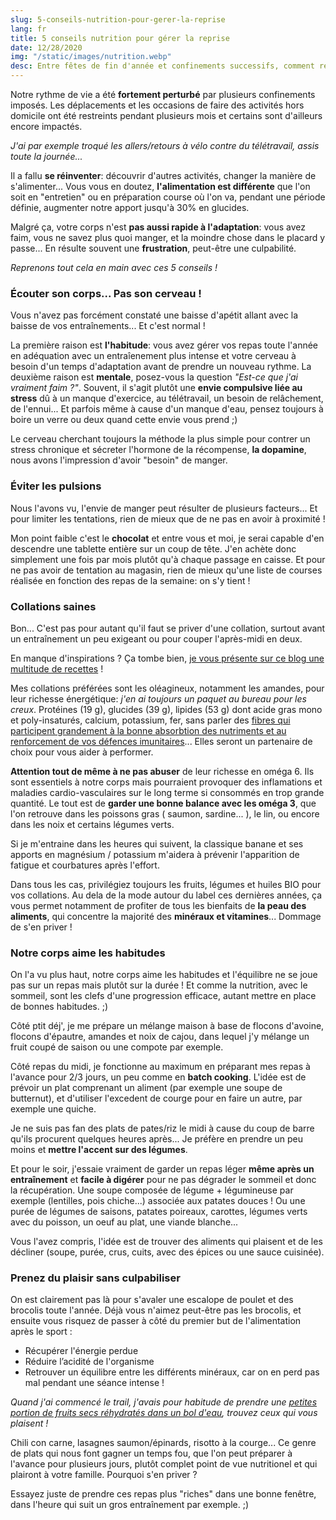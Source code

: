 ```yaml
---
slug: 5-conseils-nutrition-pour-gerer-la-reprise
lang: fr
title: 5 conseils nutrition pour gérer la reprise
date: 12/28/2020
img: "/static/images/nutrition.webp"
desc: Entre fêtes de fin d'année et confinements successifs, comment reprendre la main ?
---
```


Notre rythme de vie a été **fortement perturbé** par plusieurs confinements imposés. Les déplacements et les occasions de faire des activités hors domicile ont été restreints pendant plusieurs mois et certains sont d'ailleurs encore impactés.

*J'ai par exemple troqué les allers/retours à vélo contre du télétravail, assis toute la journée...*

Il a fallu **se réinventer**: découvrir d'autres activités, changer la manière de s'alimenter... Vous vous en doutez, **l'alimentation est différente** que l'on soit en "entretien" ou en préparation course où l'on va, pendant une période définie, augmenter notre apport jusqu'à 30% en glucides.

Malgré ça, votre corps n'est **pas aussi rapide à l'adaptation**: vous avez faim, vous ne savez plus quoi manger, et la moindre chose dans le placard y passe... En résulte souvent une **frustration**, peut-être une culpabilité.

*Reprenons tout cela en main avec ces 5 conseils !*

### Écouter son corps... Pas son cerveau !
Vous n'avez pas forcément constaté une baisse d'apétit allant avec la baisse de vos entraînements... Et c'est normal ! 

La première raison est **l'habitude**: vous avez gérer vos repas toute l'année en adéquation avec un entraîenement plus intense et votre cerveau à besoin d'un temps d'adaptation avant de prendre un nouveau rythme.
La deuxième raison est **mentale**, posez-vous la question *"Est-ce que j'ai vraiment faim ?"*. Souvent, il s'agit plutôt une **envie compulsive liée au stress** dû à un manque d'exercice, au télétravail, un besoin de relâchement, de l'ennui... Et parfois même à cause d'un manque d'eau, pensez toujours à boire un verre ou deux quand cette envie vous prend ;)

Le cerveau cherchant toujours la méthode la plus simple pour contrer un stress chronique et sécreter l'hormone de la récompense, **la dopamine**, nous avons l'impression d'avoir "besoin" de manger.

### Éviter les pulsions

Nous l'avons vu, l'envie de manger peut résulter de plusieurs facteurs... Et pour limiter les tentations, rien de mieux que de ne pas en avoir à proximité ! 

Mon point faible c'est le **chocolat** et entre vous et moi, je serai capable d'en descendre une tablette entière sur un coup de tête. J'en achète donc simplement une fois par mois plutôt qu'à chaque passage en caisse. Et pour ne pas avoir de tentation au magasin, rien de mieux qu'une liste de courses réalisée en fonction des repas de la semaine: on s'y tient !

### Collations saines

Bon... C'est pas pour autant qu'il faut se priver d'une collation, surtout avant un entraînement un peu exigeant ou pour couper l'après-midi en deux.

En manque d'inspirations ? Ça tombe bien, [je vous présente sur ce blog une multitude de recettes](/adventure-recipes) !

Mes collations préférées sont les oléagineux, notamment les amandes, pour leur richesse énergétique: *j'en ai toujours un paquet au bureau pour les creux*. Protéines (19 g), glucides (39 g), lipides (53 g) dont acide gras mono et poly-insaturés, calcium, potassium, fer, sans parler des [fibres qui participent grandement à la bonne absorbtion des nutriments et au renforcement de vos défences imunitaires](https://www.irbms.com/fibres-alimentaires-effet-sante-sportif/)... Elles seront un partenaire de choix pour vous aider à performer. 

**Attention tout de même à ne pas abuser** de leur richesse en oméga 6. Ils sont essentiels à notre corps mais pourraient provoquer des inflamations et maladies cardio-vasculaires sur le long terme si consommés en trop grande quantité. 
Le tout est de **garder une bonne balance avec les oméga 3**, que l'on retrouve dans les poissons gras ( saumon, sardine... ), le lin, ou encore dans les noix et certains légumes verts.

Si je m'entraine dans les heures qui suivent, la classique banane et ses apports en magnésium / potassium m'aidera à prévenir l'apparition de fatigue et courbatures après l'effort.

Dans tous les cas, privilégiez toujours les fruits, légumes et huiles BIO pour vos collations. Au dela de la mode autour du label ces dernières années, ça vous permet notamment de profiter de tous les bienfaits de **la peau des aliments**, qui concentre la majorité des **minéraux et vitamines**... Dommage de s'en priver !

### Notre corps aime les habitudes

On l'a vu plus haut, notre corps aime les habitudes et l'équilibre ne se joue pas sur un repas mais plutôt sur la durée ! Et comme la nutrition, avec le sommeil, sont les clefs d'une progression efficace, autant mettre en place de bonnes habitudes. ;)

Côté ptit déj', je me prépare un mélange maison à base de flocons d'avoine, flocons d'épautre, amandes et noix de cajou, dans lequel j'y mélange un fruit coupé de saison ou une compote par exemple.

Côté repas du midi, je fonctionne au maximum en préparant mes repas à l'avance pour 2/3 jours, un peu comme en **batch cooking**. L'idée est de prévoir un plat comprenant un aliment (par exemple une soupe de butternut), et d'utiliser l'excedent de courge pour en faire un autre, par exemple une quiche.

Je ne suis pas fan des plats de pates/riz le midi à cause du coup de barre qu'ils procurent quelques heures après... Je préfère en prendre un peu moins et **mettre l'accent sur des légumes**.

Et pour le soir, j'essaie vraiment de garder un repas léger **même après un entraînement** et **facile à digérer** pour ne pas dégrader le sommeil et donc la récupération. Une soupe composée de légume + légumineuse par exemple (lentilles, pois chiche...) associée aux patates douces ! Ou une purée de légumes de saisons, patates poireaux, carottes, légumes verts avec du poisson, un oeuf au plat, une viande blanche... 

Vous l'avez compris, l'idée est de trouver des aliments qui plaisent et de les décliner (soupe, purée, crus, cuits, avec des épices ou une sauce cuisinée).

### Prenez du plaisir sans culpabiliser

On est clairement pas là pour s'avaler une escalope de poulet et des brocolis toute l'année. Déjà vous n'aimez peut-être pas les brocolis, et ensuite vous risquez de passer à côté du premier but de l'alimentation après le sport : 

- Récupérer l'énergie perdue
- Réduire l’acidité de l'organisme
- Retrouver un équilibre entre les différents minéraux, car on en perd pas mal pendant une séance intense !

*Quand j'ai commencé le trail, j'avais pour habitude de prendre une [petites portion de fruits secs réhydratés dans un bol d'eau](http://mon-naturopathe.com/blog/alimentation/pourquoi-faut-il-faire-tremper-les-amandes-et-les-autres-oleagineux), trouvez ceux qui vous plaisent !*

Chili con carne, lasagnes saumon/épinards, risotto à la courge... Ce genre de plats qui nous font gagner un temps fou, que l'on peut préparer à l'avance pour plusieurs jours, plutôt complet point de vue nutritionel et qui plairont à votre famille. Pourquoi s'en priver ?

Essayez juste de prendre ces repas plus "riches" dans une bonne fenêtre, dans l'heure qui suit un gros entraînement par exemple. ;)